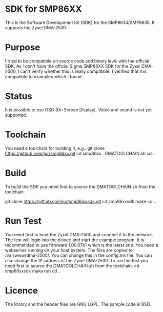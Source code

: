 # SDK for SMP86XX
This is the Software Development Kit (SDK) for the SMP8634/SMP8635.
It supports the Zyxel DMA-2500.

# Purpose
I tried to be compatible on source code and binary level with the official
SDK. As I don't have the official Sigma SMP86XX SDK for the Zyxel DMA-2500,
I can't verify whether this is really compatible. I verified that it is
compatible to examples which I found.

# Status
It is possible to use OSD (On Screen Display). Video and sound is not yet
supported.

# Toolchain
You need a toolchain for building it, e.g.:
git clone https://github.com/jur/smp86xx.git
cd smp86xx
. DMATOOLCHAIN.sh
cd ..

# Build
To build the SDK you need first to source the DMATOOLCHAIN.sh from the toolchain.

git clone https://github.com/jur/smp86xxsdk.git
cd smp86xxsdk
make
cd ..

# Run Test
You need first to boot the Zyxel DMA-2500 and connect it to the network. The
test will login into the device and start the example program.
It is recommended to use firmware 1.00.07b1 which is the latest one.
You need a webserver running on your host system. The files are copied to
/var/www/dma-2500/. You can change this in the config.mk file. You can also
change the IP address of the Zyxel DMA-2500.
To run the test you need first to source the DMATOOLCHAIN.sh from the toolchain.
cd smp86xxsdk
make run
cd ..

# Licence
The library and the header files are GNU LGPL.
The sample code is BSD.

